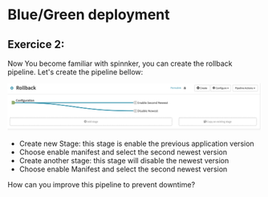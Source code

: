 # Blue/Green deployment
## Exercice 2:

Now You become familiar with spinnker, you can create the rollback pipeline.
Let's create the pipeline bellow:

![Switch Back to the blue version](./images/rollback.png)

* Create new Stage: this stage is enable the previous application version
* Choose enable manifest and select the second newest version
* Create another stage: this stage will disable the newest version 
* Choose enable Manifest and select the second newest version

How can you improve this pipeline to prevent downtime?


